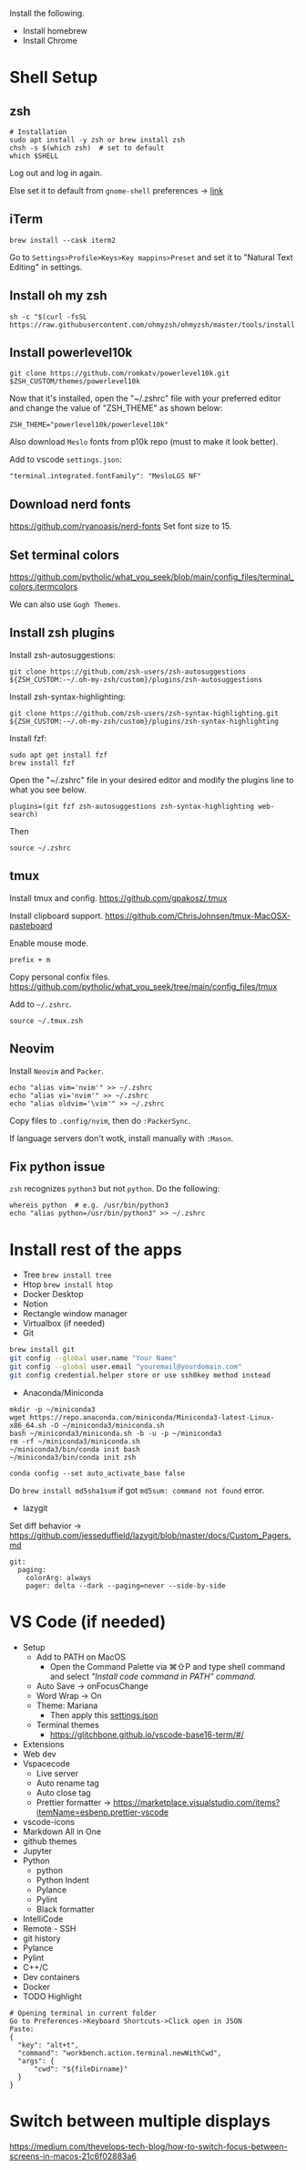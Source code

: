 Install the following.
* Install homebrew
* Install Chrome

# Shell Setup

## zsh
```shell
# Installation
sudo apt install -y zsh or brew install zsh
chsh -s $(which zsh)  # set to default
which $SHELL
```
Log out and log in again.

Else set it to default from `gnome-shell` preferences -> [link](https://askubuntu.com/questions/342299/zsh-is-not-launched-while-opening-a-new-terminal-with-gnome-terminal)

## iTerm
```
brew install --cask iterm2
```
Go to `Settings>Profile>Keys>Key mappins>Preset` and set it to "Natural Text Editing" in settings.

## Install oh my zsh
```
sh -c "$(curl -fsSL https://raw.githubusercontent.com/ohmyzsh/ohmyzsh/master/tools/install.sh)"
```

## Install powerlevel10k
```
git clone https://github.com/romkatv/powerlevel10k.git $ZSH_CUSTOM/themes/powerlevel10k
```
Now that it's installed, open the "~/.zshrc" file with your preferred editor and change the value of "ZSH_THEME" as shown below:
```
ZSH_THEME="powerlevel10k/powerlevel10k"
```
Also download `Meslo` fonts from p10k repo (must to make it look better).

Add to vscode `settings.json`:
```
"terminal.integrated.fontFamily": "MesloLGS NF"
```

## Download nerd fonts
https://github.com/ryanoasis/nerd-fonts
Set font size to 15.

## Set terminal colors
https://github.com/pytholic/what_you_seek/blob/main/config_files/terminal_colors.itermcolors

We can also use `Gogh Themes`.


## Install zsh plugins
Install zsh-autosuggestions:
```
git clone https://github.com/zsh-users/zsh-autosuggestions ${ZSH_CUSTOM:-~/.oh-my-zsh/custom}/plugins/zsh-autosuggestions
```

Install zsh-syntax-highlighting:
```
git clone https://github.com/zsh-users/zsh-syntax-highlighting.git ${ZSH_CUSTOM:-~/.oh-my-zsh/custom}/plugins/zsh-syntax-highlighting
```

Install fzf:
```
sudo apt get install fzf
brew install fzf
```

Open the "~/.zshrc" file in your desired editor and modify the plugins line to what you see below.
```
plugins=(git fzf zsh-autosuggestions zsh-syntax-highlighting web-search)
```

Then

```
source ~/.zshrc
```

## tmux
Install tmux and config.
https://github.com/gpakosz/.tmux

Install clipboard support.
https://github.com/ChrisJohnsen/tmux-MacOSX-pasteboard

Enable mouse mode.
```
prefix + m
```

Copy personal confix files.
https://github.com/pytholic/what_you_seek/tree/main/config_files/tmux

Add to `~/.zshrc`.
```
source ~/.tmux.zsh
```

## Neovim
Install `Neovim` and `Packer`.
```
echo "alias vim='nvim'" >> ~/.zshrc
echo "alias vi='nvim'" >> ~/.zshrc
echo "alias oldvim='\vim'" >> ~/.zshrc
```
Copy files to `.config/nvim`, then do `:PackerSync`.

If language servers don't wotk, install manually with `:Mason`.


## Fix python issue
`zsh` recognizes `python3` but not `python`. Do the following:
```shell
whereis python  # e.g. /usr/bin/python3
echo "alias python=/usr/bin/python3" >> ~/.zshrc

```

# Install rest of the apps
* Tree `brew install tree`
* Htop `brew install htop`
* Docker Desktop
* Notion
* Rectangle window manager
* Virtualbox (if needed)
* Git
```sh
brew install git
git config --global user.name "Your Name"
git config --global user.email "youremail@yourdomain.com"
git config credential.helper store or use ssh0key method instead
```
* Anaconda/Miniconda
```shell
mkdir -p ~/miniconda3
wget https://repo.anaconda.com/miniconda/Miniconda3-latest-Linux-x86_64.sh -O ~/miniconda3/miniconda.sh
bash ~/miniconda3/miniconda.sh -b -u -p ~/miniconda3
rm -rf ~/miniconda3/miniconda.sh
~/miniconda3/bin/conda init bash
~/miniconda3/bin/conda init zsh

conda config --set auto_activate_base false
```
Do `brew install md5sha1sum` if got `md5sum: command not found` error.

* lazygit

Set diff behavior -> https://github.com/jesseduffield/lazygit/blob/master/docs/Custom_Pagers.md
```
git:
  paging:
    colorArg: always
    pager: delta --dark --paging=never --side-by-side
```

# VS Code (if needed)
* Setup
    * Add to PATH on MacOS
       * Open the Command Palette via ⌘⇧P and type shell command and select *"Install code command in PATH" command.* 
    * Auto Save -> onFocusChange
    * Word Wrap -> On
    * Theme: Mariana
       * Then apply this [settings.json](https://github.com/pytholic/what_you_seek/blob/main/config_files/vs_code_settings.json)
    * Terminal themes
       * https://glitchbone.github.io/vscode-base16-term/#/
* Extensions
* Web dev
* Vspacecode
    * Live server
    * Auto rename tag
    * Auto close tag
    * Prettier formatter -> https://marketplace.visualstudio.com/items?itemName=esbenp.prettier-vscode
* vscode-icons
* Markdown All in One
* github themes
* Jupyter
* Python
    * python
    * Python Indent
    * Pylance
    * Pylint
    * Black formatter
* IntelliCode
* Remote - SSH
* git history
* Pylance
* Pylint
* C++/C
* Dev containers
* Docker
* TODO Highlight
```
# Opening terminal in current folder
Go to Preferences->Keyboard Shortcuts->Click open in JSON
Paste:
{
  "key": "alt+t",
  "command": "workbench.action.terminal.newWithCwd",
  "args": {
      "cwd": "${fileDirname}"
  }
}
```

# Switch between multiple displays
https://medium.com/thevelops-tech-blog/how-to-switch-focus-between-screens-in-macos-21c6f02883a6





